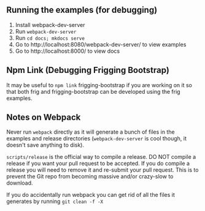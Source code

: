 ## Running the examples (for debugging)
1. Install webpack-dev-server
2. Run `webpack-dev-server`
3. Run `cd docs; mkdocs serve`
4. Go to http://localhost:8080/webpack-dev-server/ to view examples
4. Go to http://localhost:8000/ to view docs

## Npm Link (Debugging Frigging Bootstrap)

It may be useful to `npm link` frigging-bootstrap if you are working on it so that both frig and frigging-bootstrap can be developed using the frig examples.

## Notes on Webpack

Never run `webpack` directly as it will generate a bunch of files in the examples and release directories (`webpack-dev-server` is cool though, it doesn't save anything to disk).

`scripts/release` is the official way to compile a release. DO NOT compile a release if you want your pull request to be accepted. If you do compile a release you will need to remove it and re-submit your pull request. This is to prevent the Git repo from becoming massive and/or crazy-slow to download.

If you do accidentally run webpack you can get rid of all the files it generates by running `git clean -f -X`
